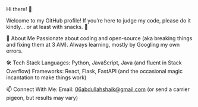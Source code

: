 Hi there! 👋

Welcome to my GitHub profile! If you’re here to judge my code, please do it kindly... or at least with snacks. 🍕

🚀 About Me
  Passionate about coding and open-source (aka breaking things and fixing them at 3 AM).
  Always learning, mostly by Googling my own errors.

🛠 Tech Stack
  Languages: Python, JavaScript, Java (and fluent in Stack Overflow)
  Frameworks: React, Flask, FastAPI (and the occasional magic incantation to make things work)

📫 Connect With Me:
  Email: 06abdullahshaik@gmail.com (or send a carrier pigeon, but results may vary)
